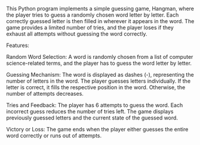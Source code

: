 This Python program implements a simple guessing game, Hangman, where the player tries to guess a randomly chosen word letter by letter. 
Each correctly guessed letter is then filled in wherever it appears in the word.
The game provides a limited number of tries, and the player loses if they exhaust all attempts without guessing the word correctly.

Features:

Random Word Selection:
A word is randomly chosen from a list of computer science-related terms, and the player has to guess the word letter by letter.

Guessing Mechanism:
The word is displayed as dashes (-), representing the number of letters in the word.
The player guesses letters individually. If the letter is correct, it fills the respective position in the word. Otherwise, the number of attempts decreases.

Tries and Feedback:
The player has 6 attempts to guess the word. Each incorrect guess reduces the number of tries left.
The game displays previously guessed letters and the current state of the guessed word.

Victory or Loss:
The game ends when the player either guesses the entire word correctly or runs out of attempts. 
